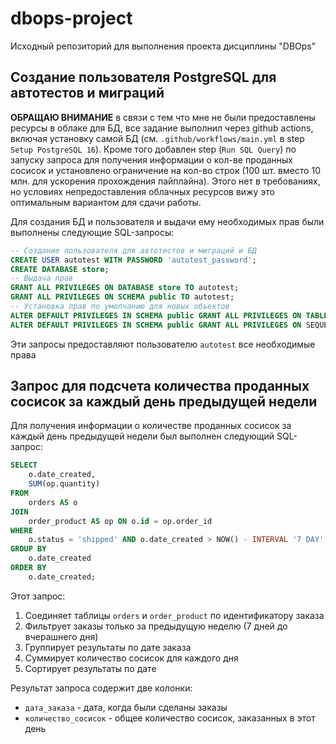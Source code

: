# dbops-project
Исходный репозиторий для выполнения проекта дисциплины "DBOps"

## Создание пользователя PostgreSQL для автотестов и миграций

**ОБРАЩАЮ ВНИМАНИЕ** в связи с тем что мне не были предоставлены ресурсы в облаке для БД, все задание выполнил через github actions, включая установку самой БД (см. `.github/workflows/main.yml` в step `Setup PostgreSQL 16`). Кроме того добавлен step (`Run SQL Query`) по запуску запроса для получения информации о кол-ве проданных сосисок и установлено ограничение на кол-во строк (100 шт. вместо 10 млн. для ускорения прохождения пайплайна). Этого нет в требованиях, но условиях непредоставления облачных ресурсов вижу это оптимальным вариантом для сдачи работы.

Для создания БД и пользователя и выдачи ему необходимых прав были выполнены следующие SQL-запросы:

```sql
-- Создание пользователя для автотестов и миграций и БД
CREATE USER autotest WITH PASSWORD 'autotest_password';
CREATE DATABASE store;
-- Выдача прав
GRANT ALL PRIVILEGES ON DATABASE store TO autotest;
GRANT ALL PRIVILEGES ON SCHEMA public TO autotest;
-- Установка прав по умолчанию для новых объектов
ALTER DEFAULT PRIVILEGES IN SCHEMA public GRANT ALL PRIVILEGES ON TABLES TO autotest;
ALTER DEFAULT PRIVILEGES IN SCHEMA public GRANT ALL PRIVILEGES ON SEQUENCES TO autotest;
```

Эти запросы предоставляют пользователю `autotest` все необходимые права

## Запрос для подсчета количества проданных сосисок за каждый день предыдущей недели

Для получения информации о количестве проданных сосисок за каждый день предыдущей недели был выполнен следующий SQL-запрос:

```sql
SELECT 
    o.date_created,
    SUM(op.quantity)
FROM 
    orders AS o
JOIN 
    order_product AS op ON o.id = op.order_id
WHERE 
    o.status = 'shipped' AND o.date_created > NOW() - INTERVAL '7 DAY'
GROUP BY 
    o.date_created
ORDER BY 
    o.date_created;
```

Этот запрос:
1. Соединяет таблицы `orders` и `order_product` по идентификатору заказа
2. Фильтрует заказы только за предыдущую неделю (7 дней до вчерашнего дня)
3. Группирует результаты по дате заказа
4. Суммирует количество сосисок для каждого дня
5. Сортирует результаты по дате

Результат запроса содержит две колонки:
- `дата_заказа` - дата, когда были сделаны заказы
- `количество_сосисок` - общее количество сосисок, заказанных в этот день
